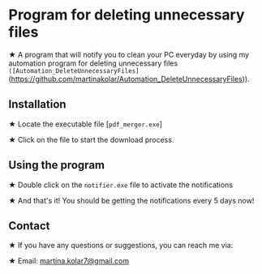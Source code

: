 # Program for deleting unnecessary files

★ A program that will notify you to clean your PC everyday by using my automation program for deleting unnecessary files ```([Automation_DeleteUnnecessaryFiles]```(https://github.com/martinakolar/Automation_DeleteUnnecessaryFiles)).


## Installation
 
★ Locate the executable file [```pdf_merger.exe```]

★ Click on the file to start the download process.

    
## Using the program
★ Double click on the ```notifier.exe``` file to activate the notifications

★ And that's it! You should be getting the notifications every 5 days now!


## Contact

★ If you have any questions or suggestions, you can reach me via:

★ Email: martina.kolar7@gmail.com
